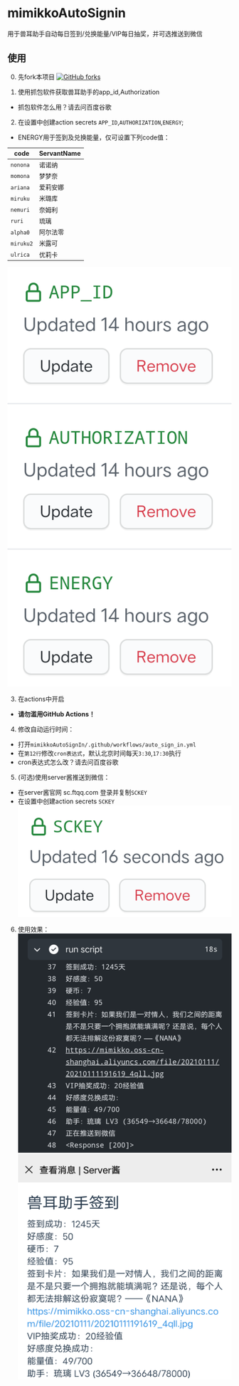 # mimikkoAutoSignin

用于兽耳助手自动每日签到/兑换能量/VIP每日抽奖，并可选推送到微信

## 使用

0. 先fork本项目 [![GitHub forks](https://img.shields.io/github/forks/cyb233/mimikkoAutoSignIn?style=social)](https://github.com/cyb233/mimikkoAutoSignIn)

1. 使用抓包软件获取兽耳助手的app_id,Authorization
 - 抓包软件怎么用？请去问百度谷歌

2. 在设置中创建action secrets
`APP_ID`,`AUTHORIZATION`,`ENERGY`;
 - ENERGY用于签到及兑换能量，仅可设置下列code值：

|code|ServantName|
|-----|-----|
|`nonona`|诺诺纳|
|`momona`|梦梦奈|
|`ariana`|爱莉安娜|
|`miruku`|米璐库|
|`nemuri`|奈姆利|
|`ruri`|琉璃|
|`alpha0`|阿尔法零|
|`miruku2`|米露可|
|`ulrica`|优莉卡|

![secrets1](/pic/Screenshot_2021_0109_222130.png)

3. 在actions中开启
 - **请勿滥用GitHub Actions！**

4. 修改自动运行时间：
 - 打开`mimikkoAutoSignIn/.github/workflows/auto_sign_in.yml`
 - 在`第12行`修改`cron表达式`，默认北京时间每天`3:30`,`17:30`执行
 - cron表达式怎么改？请去问百度谷歌

5. (可选)使用server酱推送到微信：
 - 在server酱官网 sc.ftqq.com 登录并复制`SCKEY`
 - 在设置中创建action secrets `SCKEY`
![secrets2](/pic/Screenshot_2021_0109_222138.png)

6. 使用效果：
![result1](/pic/Screenshot_2021_0112_035234.png)
![result2](/pic/Screenshot_2021_0112_034917.png)

